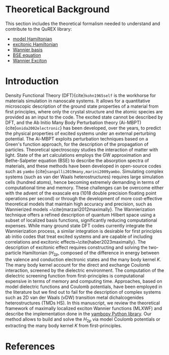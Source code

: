# Theoretical Background

This section includes the theoretical formalism needed to understand and contribute to the QuREX library:

- [model Hamiltonian](model_hamiltonian)
- [excitonic Hamiltonian](h2p)
- [Wannier basis](wannier_basis)
- [BSE equation](bse_equation)
- [Wannier Exciton](wannier_exciton)

# Introduction
Density Functional Theory (DFT){cite}`kohn1965self` is the workhorse for materials simulation in nanoscale systems. It allows for a quantitative microscopic description of the ground state properties of a material from first principles, where only the crystal structure and the atomic species are provided as an input to the code.
The excited state cannot be described by DFT, and the Ab Initio Many Body Perturbation theory (Ai-MBPT){cite}`onida2002electronic`} has been developed, over the years, to predict the physical properties of excited systems under an external perturbing potential.
The Ai-MBPT exploits perturbation techniques based on a Green's function approach, for the description of the propagation of particles. Theoretical spectroscopy studies the interaction of matter with light. State of the art calculations employs the GW approximation and Bethe-Salpeter equation (BSE) to describe the absorption spectra of materials, and these methods have been developed in open-source codes such as `yambo` {cite}`sangalli2019many,marini2009yambo`.
Simulating complex systems (such as van der Waals heterostructures) requires large simulation cells (hundred atoms), hence becoming extremely demanding in terms of computational time and memory. These challenges can be overcome either with the advent of the exascale era (1018 double precision floating point operations per second) or through the development of more cost-effective theoretical models that maintain high accuracy and precision, such as Wannierized models ~\cite{marzari2012maximally}. The Wannierization technique offers a refined description of quantum Hilbert space using a subset of localized basis functions, significantly reducing computational expenses. While many ground state DFT codes currently integrate the Wannierization process, a similar integration is desirable for first principles ab initio codes that treat excited systems and are capable of including correlations and excitonic effects~\cite{haber2023maximally}.
The description of excitonic effect requires constructing and solving the two-particle Hamiltonian ($H_{2p}$, composed of the difference in energy between the valence and conduction electronic states and the many body kernel $K$.
The many body kernel account for the direct and exchange Coulomb interaction, screened by the dielectric environment. The computation of the dielectric screening function from first-principles is computational expensive in terms of memory and computing time. Approaches, based on model dielectric functions and Coulomb potentials, have been employed in the literature but we find out to fail for the description of complex systems such as 2D van der Waals (vDW) transition metal dichalcogenides heterostructures (TMDs HS).
In this manuscript, we review the theoretical framework of maximally localized exciton Wannier functions (MLXWF) and describe the implementation done in the [yambopy Python library](https://github.com/rreho/yambopy). Our method allows to build and solve the ${H_{2p}}$ via model Coulomb potentials or extracting the many body kernel ${K}$ from first-principles. 

# References

```{bibliography}

